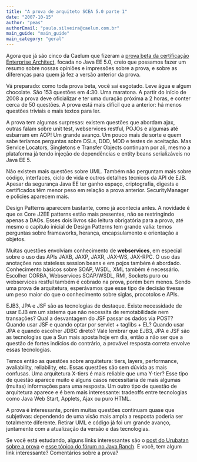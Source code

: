 ```yaml
---
title: "A prova de arquiteto SCEA 5.0 parte 1"
date: "2007-10-15"
author: "peas"
authorEmail: "paulo.silveira@caelum.com.br"
main_guide: "main_guide"
main_category: "geral"
---
```


Agora que já são cinco da Caelum que fizeram a [prova beta da certificação Enterprise Architect](http://www.sun.com/training/certification/java/beta_architect.xml), focada no Java EE 5.0, creio que possamos fazer um resumo sobre nossas opiniões e impressões sobre a prova, e sobre as diferenças para quem já fez a versão anterior da prova.

Vá preparado: como toda prova beta, você sai esgotado. Leve água e algum chocolate. São 153 questões em 4:30. Uma maratona. A partir do início de 2008 a prova deve oficializar e ter uma duração próxima a 2 horas, e conter cerca de 50 questões. A prova está mais difícil que a anterior: há menos questões triviais e mais textos para ler.

A prova tem algumas surpresas: existem questões que abordam ajax, outras falam sobre unit test, webservices restful, POJOs e algumas até esbarram em AOP! Um grande avanço. Um pouco mais de sorte e quem sabe teríamos perguntas sobre DSLs, DDD, MDD e testes de aceitação. Mas Service Locators, Singletons e Transfer Objects continuam por ali, mesmo a plataforma já tendo injeção de dependências e entity beans serializáveis no Java EE 5.

Não existem mais questões sobre UML. Também não perguntam mais sobre código, interfaces, ciclo de vida e outros detalhes técnicos da API de EJB. Apesar da segurança Java EE ter ganho espaço, criptografia, digests e certificados têm menor peso em relação a prova anterior. SecurityManager e policies aparecem mais.

Design Patterns aparecem bastante, como já acontecia antes. A novidade é que os Core J2EE patterns estão mais presentes, não se restringindo apenas a DAOs. Esses dois livros são leitura obrigatória para a prova, até mesmo o capítulo inicial de Design Patterns tem grande valia: temos perguntas sobre frameworks, herança, encapsulamento e orientação a objetos.

Muitas questões envolviam conhecimento de **webservices**, em especial sobre o uso das APIs JAXB, JAXP, JAXR, JAX-WS, JAX-RPC. O uso das anotações nos stateless session beans e em pojos também é abordado. Conhecimento básicos sobre SOAP, WSDL, XML também é necessário. Escolher CORBA, Webservices SOAP/WSDL, RMI, Sockets puro ou webservices restful também é cobrado na prova, porém bem menos. Sendo uma prova de arquitetura, esperávamos que esse tipo de decisão tivesse um peso maior do que o conhecimento sobre siglas, procotolos e APIs.

EJB3, JPA e JSF são as tecnologias de destaque. Existe necessidade de usar EJB em um sistema que não necessita de remotabilidade nem transações? Qual a desvantagem do JSF passar os dados via POST? Quando usar JSF e quando optar por servlet + taglibs + EL? Quando usar JPA e quando escolher JDBC direto? Vale lembrar que EJB3, JPA e JSF são as tecnologias que a Sun mais aposta hoje em dia, então a não ser que a questão de fortes indícios do contrário, a provável resposta correta envolve essas tecnologias.

Temos então as questões sobre arquitetura: tiers, layers, performance, avaliability, reliability, etc. Essas questões são sem dúvida as mais confusas. Uma arquitetura X-tiers é mais reliable que uma Y-tier? Esse tipo de questão aparece muito e alguns casos necessitaria de mais algumas (muitas) informações para uma resposta. Um outro tipo de questão de arquitetura aparece e é bem mais interessante: tradeoffs entre tecnologias como Java Web Start, Applets, Ajax ou puro HTML.

A prova é interessante, porém muitas questões continuam quase que subjetivas: dependendo de uma visão mais ampla a resposta poderia ser totalmente diferente. Retirar UML e código já foi um grande avanço, juntamente com a atualização da versão e das tecnologias.

Se você está estudando, alguns links interessantes são o [post do Urubatan sobre a prova](http://www.urubatan.com.br/2007/10/04/scea-5-impressoes-sobre-a-prova-e-comentarios-sobre-o-conteudo/) e [esse tópico do fórum no Java Ranch](http://saloon.javaranch.com/cgi-bin/ubb/ultimatebb.cgi?ubb=get_topic&f=26&t=007174). E você, tem algum link interessante? Comentários sobre a prova?
